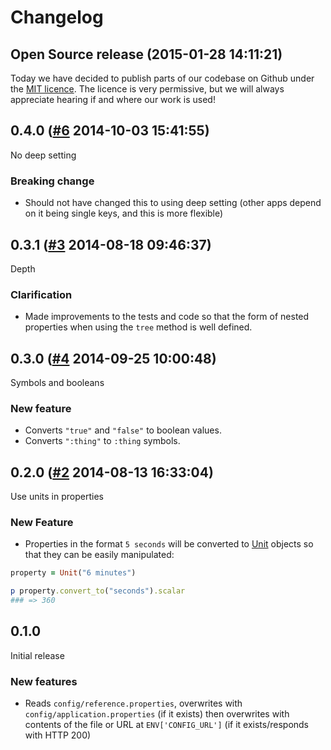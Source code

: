 # Changelog

## Open Source release (2015-01-28 14:11:21)

Today we have decided to publish parts of our codebase on Github under the [MIT licence](LICENCE). The licence is very permissive, but we will always appreciate hearing if and where our work is used!

## 0.4.0 ([#6](https://git.mobcastdev.com/Platform/common_config.rb/pull/6) 2014-10-03 15:41:55)

No deep setting

### Breaking change

- Should not have changed this to using deep setting (other apps depend on it being single keys, and this is more flexible)

## 0.3.1 ([#3](https://git.mobcastdev.com/Platform/common_config.rb/pull/3) 2014-08-18 09:46:37)

Depth

### Clarification

- Made improvements to the tests and code so that the form of nested properties when using the `tree` method is well defined.

## 0.3.0 ([#4](https://git.mobcastdev.com/Platform/common_config.rb/pull/4) 2014-09-25 10:00:48)

Symbols and booleans

### New feature

- Converts `"true"` and `"false"` to boolean values.
- Converts `":thing"` to `:thing` symbols.

## 0.2.0 ([#2](https://git.mobcastdev.com/Platform/common_config.rb/pull/2) 2014-08-13 16:33:04)

Use units in properties

### New Feature

- Properties in the format `5 seconds` will be converted to [Unit](https://github.com/olbrich/ruby-units) objects so that they can be easily manipulated:

```ruby
property = Unit("6 minutes")

p property.convert_to("seconds").scalar
### => 360
```

## 0.1.0

Initial release

### New features

- Reads `config/reference.properties`, overwrites with `config/application.properties` (if it exists) then overwrites with contents of the file or URL at `ENV['CONFIG_URL']` (if it exists/responds with HTTP 200)